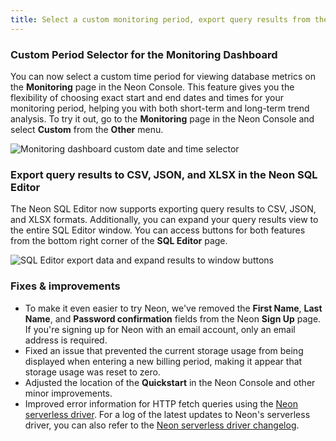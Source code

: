 ```yaml
---
title: Select a custom monitoring period, export query results from the Neon SQL Editor, and more
---
```


### Custom Period Selector for the Monitoring Dashboard

You can now select a custom time period for viewing database metrics on the **Monitoring** page in the Neon Console. This feature gives you the flexibility of choosing exact start and end dates and times for your monitoring period, helping you with both short-term and long-term trend analysis. To try it out, go to the **Monitoring** page in the Neon Console and select **Custom** from the **Other** menu.

![Monitoring dashboard custom date and time selector](/docs/changelog/set_custom_monitoring_period.png)

### Export query results to CSV, JSON, and XLSX in the Neon SQL Editor

The Neon SQL Editor now supports exporting query results to CSV, JSON, and XLSX formats. Additionally, you can expand your query results view to the entire SQL Editor window. You can access buttons for both features from the bottom right corner of the **SQL Editor** page.

![SQL Editor export data and expand results to window buttons](/docs/changelog/sql_editor_export_expand.png)

### Fixes & improvements

- To make it even easier to try Neon, we've removed the **First Name**, **Last Name**, and **Password confirmation** fields from the Neon **Sign Up** page. If you're signing up for Neon with an email account, only an email address is required.
- Fixed an issue that prevented the current storage usage from being displayed when entering a new billing period, making it appear that storage usage was reset to zero.
- Adjusted the location of the **Quickstart** in the Neon Console and other minor improvements.
- Improved error information for HTTP fetch queries using the [Neon serverless driver](/docs/serverless/serverless-driver). For a log of the latest updates to Neon's serverless driver, you can also refer to the [Neon serverless driver changelog](https://github.com/neondatabase/serverless/blob/main/CHANGELOG.md).
